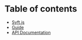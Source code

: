 # Table of contents

* [Syft.js](README.md)
* [Guide](guide.md)
* [API Documentation](api-documentation.md)

